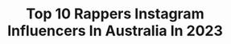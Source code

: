 ---
title: Top 10 Rappers Instagram Influencers In Australia In 2023
description: >-
  Find top rappers Instagram influencers in Australia in 2023. Most popular hashtags: #hiphop #music #singer #rap.
platform: Instagram
hits: 10
text_top: Identify the top-rated Instagram accounts on inBeat.
text_bottom: Our search engine aggregates 10 Instagram influencers like this in Australia for you to contact.
profiles:
  - username: "jmillaofficial"
    fullname: >-
      J-MILLA
    bio: >-
      🎙Rapper/songwriter📝 Management: aum@aum.net.au Email: contact@jmilla.com.au
    location: "Australia"
    followers: 19298
    engagement: 623
    commentsToLikes: 0.036292
    id: ck5zsqfztz03j0i14se5a061n
    verified: false
    hashtags: "#bigsound20, #thebigsound50, #60k, #didgeridoo"
  - username: "itsmequeen.p"
    fullname: >-
      Queen P 👑 aka P-UniQue
    bio: >-
      Female rapper making it happen 🇸🇸🙌🏿 For bookings contact Agent: will@pipersson.co Manager: tom@pipersson.co
    location: "Australia"
    followers: 8183
    engagement: 340
    commentsToLikes: 0.114711
    id: ck5zwra8z6mbx0i141q13vbh9
    verified: false
    hashtags: "#llm, #newnormal, #spon, #blackgradsmatter"
  - username: "completeperth"
    fullname: >-
      COMPLETE
    bio: >-
      🎤 Rapper 🍜 Noodle Enthusiast Bookings: matt@nicheproductions.com.au THE MOVE OVER TOUR ⬇️
    location: "Australia"
    followers: 44177
    engagement: 348
    commentsToLikes: 0.068035
    id: ck6tta3w79gk30j71ekru5wfl
    verified: false
    hashtags: "#riseoftheward"
  - username: "doctor_tasty"
    fullname: >-
      DR TASTY
    bio: >-
      • twentytwo 💥 • FEMALE RAPPER 🎤 🙏TRUST THE PROCESS 🙏
    location: "Australia"
    followers: 4949
    engagement: 533
    commentsToLikes: 0.132554
    id: ck55jrz5zxmh50i115cml8rk8
    verified: false
    hashtags: "#rap, #grind, #hiphopmusic, #challenge"
  - username: "kidboing"
    fullname: >-
      Kid Boing
    bio: >-
      @iamblxnd <—— New account ❤️
    location: "Australia"
    followers: 18779
    engagement: 473
    commentsToLikes: 0.071345
    id: ck15u5wrelkbf0i19qv33esti
    verified: false
    hashtags: "#tiktokhumor, #trap, #singer, #unsignedartist"
  - username: "artface98"
    fullname: >-
      ✖️ArtFace✖️🇻🇪
    bio: >-
      22 - Years / VZLA 🇻🇪🇻🇪 🔵DM for Orders 💵 📬 🔴No Free art✍️ 💳PAYPAL 📨Western unión 📌Banesco 📍Mercantil
    location: "Australia"
    followers: 12850
    engagement: 1770
    commentsToLikes: 0.039397
    id: ckap0iessqfdu0i784fb738rg
    verified: false
    hashtags: "#cartoonart, #artedigital, #cartoonhead, #rap"
  - username: "silia_kapsis"
    fullname: >-
      Silia Kapsis - 14yrs 🇦🇺🇬🇷
    bio: >-
      Actor 🎬 Singer🎤Dancer💃 @immabeastco Agents @sonyamarturano @characterstalentagency Mgr @cmaent Dance @village_nation Singer @ausypac My YouTube👇
    location: "Australia"
    followers: 3631
    engagement: 915
    commentsToLikes: 0.190217
    id: ck602wca8jnyo0i14d2ghpaqo
    verified: false
    hashtags: "#guygroove, #silia, #hiphop, #summervibes"
  - username: "brendancphoto"
    fullname: >-
      Brendan | Perth Photographer
    bio: >-
      Australian Music & Portrait Photographer Available for Gigs, Tour, Events Director @highplacesau Images are not to be reproduced without consent
    location: "Australia"
    followers: 14989
    engagement: 432
    commentsToLikes: 0.061376
    id: ck5zv6xfp3p240i14bk7wj4m5
    verified: false
    hashtags: "#photography, #perth, #hiphop, #canon"
  - username: "monapatelmusic"
    fullname: >-
      Mona Patel
    bio: >-
      🇦🇺 Global Pop Singer /Songwriter*Music Producer*🎶 Vocal Coach @apastageworks . Email: monapatelmusic assistant@gmail.com
    location: "Australia"
    followers: 38671
    engagement: 100
    commentsToLikes: 0.108732
    id: ck13ba7xtugcw0i19t4k2xdge
    verified: false
    hashtags: "#rock, #newmusic, #drummer, #metal"
  - username: "isaiahmusicofficial"
    fullname: >-
      ISAIAH ✌🏽
    bio: >-
      
    location: "Australia"
    followers: 177
    engagement: 54675
    commentsToLikes: 0.045273
    id: ck5q870id4qlb0i11qnbqzzh3
    verified: true
    hashtags: "#isolation, #isaiah, #singing, #cover"
---